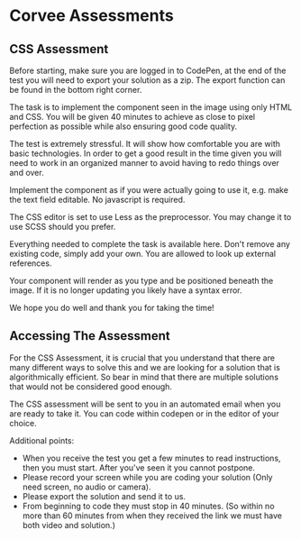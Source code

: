 # Corvee Assessments

## CSS Assessment

Before starting, make sure you are logged in to CodePen, at the end of the test you will need to export your solution as a zip. The export function can be found in the bottom right corner.

The task is to implement the component seen in the image using only HTML and CSS.
You will be given 40 minutes to achieve as close to pixel perfection as possible while also ensuring good code quality.

The test is extremely stressful. It will show how comfortable you are with basic technologies. In order to get a good result in the time given you will need to work in an organized manner to avoid having to redo things over and over.

Implement the component as if you were actually going to use it, e.g. make the text field editable. No javascript is required.

The CSS editor is set to use Less as the preprocessor. You may change it to use SCSS should you prefer.

Everything needed to complete the task is available here. Don't remove any existing code, simply add your own. You are allowed to look up external references.

Your component will render as you type and be positioned beneath the image. If it is no longer updating you likely have a syntax error.


We hope you do well and thank you for taking the time!

## Accessing The Assessment

For the CSS Assessment, it is crucial that you understand that there are many different ways to solve this and we are looking for a solution that is algorithmically efficient.  So bear in mind that there are multiple solutions that would not be considered good enough.

The CSS assessment will be sent to you in an automated email when you are ready to take it. You can code within codepen or in the editor of your choice.

Additional points:

- When you receive the test you get a few minutes to read instructions, then you must start. After you've seen it you cannot postpone.
- Please record your screen while you are coding your solution (Only need screen, no audio or camera).
- Please export the solution and send it to us. 
- From beginning to code they must stop in 40 minutes. (So within no more than 60 minutes from when they received the link we must have both video and solution.)














